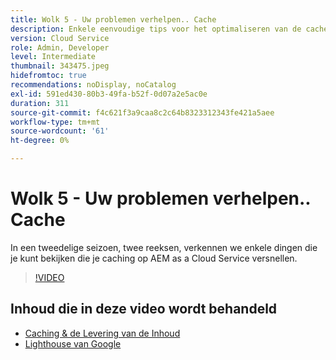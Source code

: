 ```yaml
---
title: Wolk 5 - Uw problemen verhelpen.. Cache
description: Enkele eenvoudige tips voor het optimaliseren van de cache en het versnellen van uw site
version: Cloud Service
role: Admin, Developer
level: Intermediate
thumbnail: 343475.jpeg
hidefromtoc: true
recommendations: noDisplay, noCatalog
exl-id: 591ed430-80b3-49fa-b52f-0d07a2e5ac0e
duration: 311
source-git-commit: f4c621f3a9caa8c2c64b8323312343fe421a5aee
workflow-type: tm+mt
source-wordcount: '61'
ht-degree: 0%

---
```


# Wolk 5 - Uw problemen verhelpen.. Cache

In een tweedelige seizoen, twee reeksen, verkennen we enkele dingen die je kunt bekijken die je caching op AEM as a Cloud Service versnellen.

>[!VIDEO](https://video.tv.adobe.com/v/343475?quality=12&learn=on)

## Inhoud die in deze video wordt behandeld

+ [ Caching &amp; de Levering van de Inhoud ](https://experienceleague.adobe.com/docs/experience-manager-cloud-service/content/implementing/content-delivery/caching.html)
+ [ Lighthouse van Google ](https://developers.google.com/web/tools/lighthouse)
